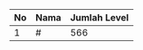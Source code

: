 | No | Nama            | Jumlah Level |
|----|-----------------|--------------|
| 1  | #    |    566        |
